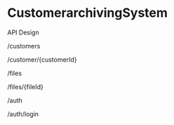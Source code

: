 # CustomerarchivingSystem

API Design

/customers

/customer/{customerId}

   

/files

/files/{fileId}

   

/auth

/auth/login
